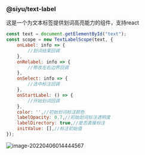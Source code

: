 ### @siyu/text-label

这是一个为文本标签提供划词高亮能力的组件，支持react

```js
const text = document.getElementById("text");
const scope = new TextLabelScope(text, {
    onLabel: info => {
        //划词结束回调
    },
    onRelabel: info => {
        //修改左右边界回调
    },
    onSelect: info => {
        //选中标注回调
    },
    onStartLabel: () => {
        //开始划词回调
    },
    color: '',//初始划词标注颜色
    labelOpacity: 0.7,//初始划词标注透明度
    labelDirectory: true,//是否直接标注
    initValue: [],//标注初始值
});
```

![image-20220406014444567](/images/Readme/image-20220406014444567.png)